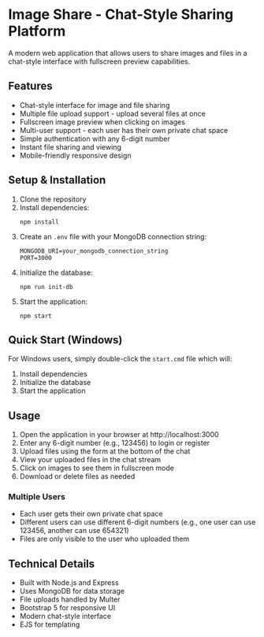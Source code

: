 # Image Share - Chat-Style Sharing Platform

A modern web application that allows users to share images and files in a chat-style interface with fullscreen preview capabilities.

## Features

- Chat-style interface for image and file sharing
- Multiple file upload support - upload several files at once
- Fullscreen image preview when clicking on images
- Multi-user support - each user has their own private chat space
- Simple authentication with any 6-digit number
- Instant file sharing and viewing
- Mobile-friendly responsive design

## Setup & Installation

1. Clone the repository
2. Install dependencies:
   ```
   npm install
   ```
3. Create an `.env` file with your MongoDB connection string:
   ```
   MONGODB_URI=your_mongodb_connection_string
   PORT=3000
   ```
4. Initialize the database:
   ```
   npm run init-db
   ```
5. Start the application:
   ```
   npm start
   ```

## Quick Start (Windows)

For Windows users, simply double-click the `start.cmd` file which will:
1. Install dependencies
2. Initialize the database
3. Start the application

## Usage

1. Open the application in your browser at http://localhost:3000
2. Enter any 6-digit number (e.g., 123456) to login or register
3. Upload files using the form at the bottom of the chat
4. View your uploaded files in the chat stream
5. Click on images to see them in fullscreen mode
6. Download or delete files as needed

### Multiple Users

- Each user gets their own private chat space
- Different users can use different 6-digit numbers (e.g., one user can use 123456, another can use 654321)
- Files are only visible to the user who uploaded them

## Technical Details

- Built with Node.js and Express
- Uses MongoDB for data storage
- File uploads handled by Multer
- Bootstrap 5 for responsive UI
- Modern chat-style interface
- EJS for templating 